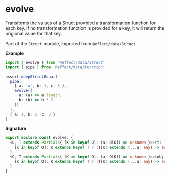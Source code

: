# evolve

Transforms the values of a Struct provided a transformation function for each key.
If no transformation function is provided for a key, it will return the origional value for that key.

Part of the `Struct` module, imported from `@effect/data/Struct`.

**Example**

```ts
import { evolve } from '@effect/data/Struct'
import { pipe } from '@effect/data/Function'

assert.deepStrictEqual(
  pipe(
    { a: 'a', b: 1, c: 3 },
    evolve({
      a: (a) => a.length,
      b: (b) => b * 2,
    })
  ),
  { a: 1, b: 2, c: 3 }
)
```

**Signature**

```ts
export declare const evolve: {
  <O, T extends Partial<{ [K in keyof O]: (a: O[K]) => unknown }>>(t: T): (obj: O) => {
    [K in keyof O]: K extends keyof T ? (T[K] extends (...a: any) => any ? ReturnType<T[K]> : O[K]) : O[K]
  }
  <O, T extends Partial<{ [K in keyof O]: (a: O[K]) => unknown }>>(obj: O, t: T): {
    [K in keyof O]: K extends keyof T ? (T[K] extends (...a: any) => any ? ReturnType<T[K]> : O[K]) : O[K]
  }
}
```
